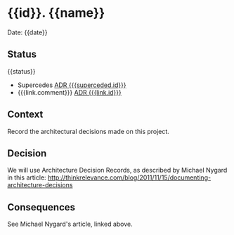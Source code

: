 # {{id}}. {{name}}

Date: {{date}}

## Status

{{status}}

* Supercedes [ADR {{{superceded.id}}}]({{{superceded.file}}})
* {{{link.comment}}} [ADR {{{link.id}}}]({{{link.file}}})

## Context

Record the architectural decisions made on this project.

## Decision

We will use Architecture Decision Records, as described by Michael Nygard in this article: http://thinkrelevance.com/blog/2011/11/15/documenting-architecture-decisions

## Consequences

See Michael Nygard's article, linked above.
